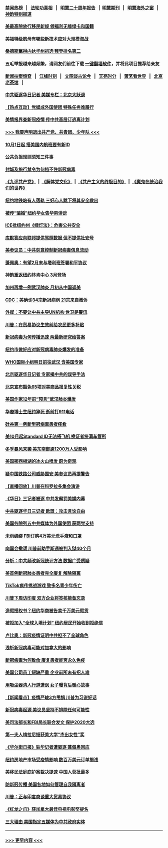 #### [禁闻热榜](热点新闻.md?=0)  &nbsp;&nbsp;|&nbsp;&nbsp; [法轮功真相](https://github.com/gfw-breaker/truth/blob/master/README.md?=0) &nbsp;&nbsp;|&nbsp;&nbsp; [明慧二十周年报告](https://github.com/gfw-breaker/mh-reports/blob/master/README.md?=0) &nbsp;&nbsp;|&nbsp;&nbsp;[明慧期刊](https://github.com/gfw-breaker/mh-qikan) &nbsp;&nbsp;|&nbsp;&nbsp; [明慧海外之窗](https://github.com/gfw-breaker/mh-news/blob/master/README.md?=0) &nbsp;&nbsp;|&nbsp;&nbsp; [神韵特别报道](https://github.com/gfw-breaker/mh-news/blob/master/shenyun.md?=0)
#### [美最高院放行移民新规 领福利无缘绿卡和国籍](../pages/nsc412/n11889500.md?t=02232001) 
#### [美福特级航母有哪些新技术应对大规模海战](../pages/nsc412/n11882087.md?t=02232001) 
#### [桑德斯赢得内达华州初选 拜登排名第二](../pages/nsc412/n11888760.md?t=02232001) 
#### 五毛举报越来越频繁，请网友们前往下载 [一键翻墙软件](https://github.com/gfw-breaker/ssr-accounts)，并将此项目推荐给亲友
#### [新闻拍案惊奇](https://github.com/gfw-breaker/banned-news/blob/master/pages/link4.md) &nbsp;&nbsp;|&nbsp;&nbsp; [江峰时刻](https://github.com/gfw-breaker/banned-news/blob/master/pages/link4.md) &nbsp;&nbsp;|&nbsp;&nbsp; [文昭谈古论今](https://github.com/gfw-breaker/banned-news/blob/master/pages/link4.md) &nbsp;&nbsp;|&nbsp;&nbsp; [天亮时分](https://github.com/gfw-breaker/banned-news/blob/master/pages/link4.md) &nbsp;&nbsp;|&nbsp;&nbsp; [萧茗看世界](https://github.com/gfw-breaker/banned-news/blob/master/pages/link4.md) &nbsp;&nbsp;|&nbsp;&nbsp; [北京老茶馆](https://github.com/gfw-breaker/banned-news/blob/master/pages/link4.md) &nbsp;&nbsp;|&nbsp;&nbsp; 
#### [中共驱逐华日记者 美媒专栏：北京大跃退](../pages/nsc412/n11888453.md?t=02232001) 
#### [【热点互动】党媒成外国使团 特殊任务难履行](../pages/nsc412/n11888306.md?t=02232001) 
#### [美情报界查新冠疫情 传中共高层订逃离计划](../pages/nsc412/n11888161.md?t=02232001) 
#### [>>> 我要声明退出共产党、共青团、少年队 <<<](https://github.com/begood0513/goodnews/blob/master/quit/letter.md) 
#### [10月1日起 搭美国内航班要有新ID](../pages/nsc412/n11888243.md?t=02232001) 
#### [公共负担规则须知三件事](../pages/nsc412/n11888123.md?t=02232001) 
#### [封城及旅行禁令为何挡不住新冠病毒](../pages/nsc412/n11888067.md?t=02232001) 
#### [《九评共产党》](https://github.com/begood0513/9ping.md/blob/master/README.md) &nbsp;|&nbsp; [《解体党文化》](../../../../jtdwh.md/blob/master/README.md)  &nbsp;|&nbsp; [《共产主义的终极目的》](../../../../gczydzjmd.md/blob/master/README.md) &nbsp;|&nbsp; [《魔鬼在统治我们的世界》](../../../../mgztzwmdsj.md/blob/master/README.md) 
#### [纽约地铁站有人落轨   三好心人跳下将其安全救出](../pages/nsc412/n11888088.md?t=02232001) 
#### [被传“骗婚”纽约华女告华男诽谤](../pages/nsc412/n11887303.md?t=02232001) 
#### [ICE批纽约州《绿灯法》：危害公共安全](../pages/nsc412/n11887285.md?t=02232001) 
#### [库默答应向联邦提供驾照数据 但不提供社安号](../pages/nsc412/n11887269.md?t=02232001) 
#### [美参议员：中共刻意控制新冠病毒信息流动](../pages/nsc412/n11887949.md?t=02232001) 
#### [蓬佩奥：有望2月末与塔利班签署和平协议](../pages/nsc412/n11887248.md?t=02232001) 
#### [神韵重返纽约林肯中心 3月登场](../pages/nsc412/n11885013.md?t=02232001) 
#### [加州再增一例武汉肺炎 月初从中国返美](../pages/nsc412/n11886929.md?t=02232001) 
#### [CDC：美确诊34宗新冠病例 21宗来自撤侨](../pages/nsc412/n11886795.md?t=02232001) 
#### [外媒：不要让中共主导UN机构 世卫是警讯](../pages/nsc412/n11886401.md?t=02232001) 
#### [川普：在贸易协议生效前给农民更多补贴](../pages/nsc412/n11886549.md?t=02232001) 
#### [新冠病毒为何传播迅速 两最新研究给答案](../pages/nsc412/n11886505.md?t=02232001) 
#### [纽约市做好应对新冠病毒肺炎爆发的准备](../pages/nsc412/n11885019.md?t=02232001) 
#### [WHO国际小组明日前往武汉 含美国专家](../pages/nsc412/n11886380.md?t=02232001) 
#### [北京驱逐华日记者 专家揭中共的误导手法](../pages/nsc412/n11886124.md?t=02232001) 
#### [北京宣布豁免65项对美商品报复性关税](../pages/nsc412/n11885960.md?t=02232001) 
#### [美国作家12年前“预言”武汉肺炎爆发](../pages/nsc412/n11885487.md?t=02232001) 
#### [华裔博士生纽约猝死  逝前打911电话](../pages/nsc412/n11885007.md?t=02232001) 
#### [硅谷第一例新型冠病毒患者痊愈](../pages/nsc412/n11885163.md?t=02232001) 
#### [美10月起Standard ID无法搭飞机  换证者挤满车管所](../pages/nsc412/n11885036.md?t=02232001) 
#### [冬季暴风来袭 美东南部逾1200万人受影响](../pages/nsc412/n11884620.md?t=02232001) 
#### [美国密西根湖的冰火山喷发 蔚为奇观](../pages/nsc412/n11884842.md?t=02232001) 
#### [疑中国铁路公司威胁国安 美参议员再提警告](../pages/nsc412/n11884300.md?t=02232001) 
#### [【直播回放】川普在科罗拉多集会演讲](../pages/nsc412/n11883640.md?t=02232001) 
#### [《华日》三记者被逐 中共发飙罚美媒内幕](../pages/nsc412/n11884184.md?t=02232001) 
#### [中共驱逐华日三记者 欧盟：攻击言论自由](../pages/nsc412/n11884179.md?t=02232001) 
#### [美国务院列五中共媒体为外国使团 获两党支持](../pages/nsc412/n11883954.md?t=02232001) 
#### [未雨绸缪 FBI订购4万美元洗手液和口罩](../pages/nsc412/n11883960.md?t=02232001) 
#### [向国会撒谎 川普前助手斯通被判入狱40个月](../pages/nsc412/n11883930.md?t=02232001) 
#### [分析：中共频改新冠统计方法 数据广受质疑](../pages/nsc412/n11883875.md?t=02232001) 
#### [美首例新冠肺炎患者完全康复 解除隔离](../pages/nsc412/n11883754.md?t=02232001) 
#### [TikTok疯传挑战游戏 致多名青少年伤亡](../pages/nsc412/n11883598.md?t=02232001) 
#### [川普下周访印度 双方企业将签核能备忘录](../pages/nsc412/n11883604.md?t=02232001) 
#### [造假授权书？纽约华商被告卖千万美元假货](../pages/nsc412/n11882429.md?t=02232001) 
#### [被拒加入“全球入境计划”  纽约居民开始收到拒绝信](../pages/nsc412/n11882417.md?t=02232001) 
#### [卢比奥：新冠疫情证明中共担不了全球角色](../pages/nsc412/n11881340.md?t=02232001) 
#### [浅析新冠病毒可能对加拿大的影响](../pages/nsc412/n11879775.md?t=02232001) 
#### [新冠病毒为何致命 康复患者能否永久免疫](../pages/nsc412/n11881488.md?t=02232001) 
#### [美国公司员工短缺严重 企业前所未有招人难](../pages/nsc412/n11881792.md?t=02232001) 
#### [用吸尘器清人行道遭讽 女子曝背后暖心故事](../pages/nsc412/n11881702.md?t=02232001) 
#### [【新闻看点】疫情严峻3方甩锅 川普为习说好话](../pages/nsc412/n11881049.md?t=02232001) 
#### [新冠病毒起源 美议员坚持不排除任何可能性](../pages/nsc412/n11881179.md?t=02232001) 
#### [美司法部长和FBI局长联合发文 保护2020大选](../pages/nsc412/n11881522.md?t=02232001) 
#### [第一夫人梅拉尼娅获美大学“杰出女性”奖](../pages/nsc412/n11881185.md?t=02232001) 
#### [《华尔街日报》驻华记者遭驱逐 蓬佩奥回应](../pages/nsc412/n11881166.md?t=02232001) 
#### [纽约房地产市场受疫情影响  数百万美元订单搁浅](../pages/nsc412/n11879548.md?t=02232001) 
#### [美移民法庭庇护案裁决提速 中国人获批最多](../pages/nsc412/n11879431.md?t=02232001) 
#### [防新冠传播 美国各地如何管理自我隔离者](../pages/nsc412/n11881062.md?t=02232001) 
#### [川普：正与印度商谈重大贸易协议](../pages/nsc412/n11880861.md?t=02232001) 
#### [《红龙之爪》获加拿大最佳电视电影奖提名](../pages/nsc412/n11879517.md?t=02232001) 
#### [三大理由 美国指定五媒体为中共政府实体](../pages/nsc412/n11878945.md?t=02232001) 

----
#### [ >>> 更早内容 <<< ](../indexes/nsc412-earlier.md)
